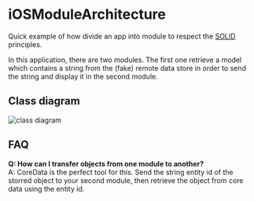 # iOSModuleArchitecture
Quick example of how divide an app into module to respect the [SOLID](http://en.wikipedia.org/wiki/SOLID_%28object-oriented_design%29) principles.

In this application, there are two modules. The first one retrieve a model which contains a string from the (fake) remote data store in order to send the string and display it in the second module.

## Class diagram

![class diagram](http://s14.postimg.org/g7de4nxsh/Passing_Data_class_diagram.png)

## FAQ

**Q: How can I transfer objects from one module to another?**    
A: CoreData is the perfect tool for this. Send the string entity id of the storred object to your second module, then retrieve the object from core data using the entity id.

